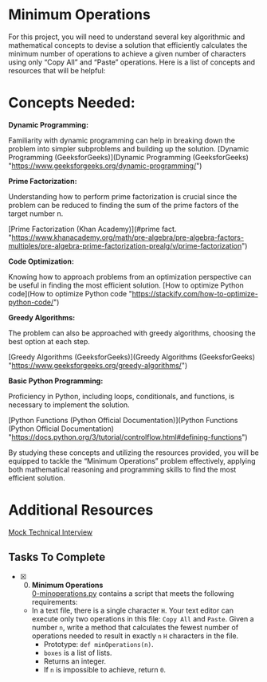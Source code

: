 # Minimum Operations

For this project, you will need to understand several key algorithmic and mathematical concepts to devise a solution that efficiently calculates the minimum number of operations to achieve a given number of characters using only “Copy All” and “Paste” operations. Here is a list of concepts and resources that will be helpful:

# Concepts Needed:

**Dynamic Programming:**

Familiarity with dynamic programming can help in breaking down the problem into simpler subproblems and building up the solution.
[Dynamic Programming (GeeksforGeeks)](Dynamic Programming (GeeksforGeeks) "https://www.geeksforgeeks.org/dynamic-programming/")

**Prime Factorization:**

Understanding how to perform prime factorization is crucial since the problem can be reduced to finding the sum of the prime factors of the target number n.

[Prime Factorization (Khan Academy)](#prime fact. "https://www.khanacademy.org/math/pre-algebra/pre-algebra-factors-multiples/pre-algebra-prime-factorization-prealg/v/prime-factorization")

**Code Optimization:**

Knowing how to approach problems from an optimization perspective can be useful in finding the most efficient solution.
[How to optimize Python code](How to optimize Python code "https://stackify.com/how-to-optimize-python-code/")

**Greedy Algorithms:**

The problem can also be approached with greedy algorithms, choosing the best option at each step.

[Greedy Algorithms (GeeksforGeeks)](Greedy Algorithms (GeeksforGeeks) "https://www.geeksforgeeks.org/greedy-algorithms/")

**Basic Python Programming:**

Proficiency in Python, including loops, conditionals, and functions, is necessary to implement the solution.

[Python Functions (Python Official Documentation)](Python Functions (Python Official Documentation) "https://docs.python.org/3/tutorial/controlflow.html#defining-functions")

By studying these concepts and utilizing the resources provided, you will be equipped to tackle the “Minimum Operations” problem effectively, applying both mathematical reasoning and programming skills to find the most efficient solution.

# Additional Resources

[Mock Technical Interview](# "https://www.youtube.com/watch?v=h4i4kjwncoU")

## Tasks To Complete

+ [x] 0. **Minimum Operations**<br/>[0-minoperations.py](0-minoperations.py) contains a script that meets the following requirements:
  + In a text file, there is a single character `H`. Your text editor can execute only two operations in this file: `Copy All` and `Paste`. Given a number `n`, write a method that calculates the fewest number of operations needed to result in exactly `n` `H` characters in the file.
    + Prototype: `def minOperations(n)`.
    + `boxes` is a list of lists.
    + Returns an integer.
    + If `n` is impossible to achieve, return `0`.
